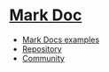 # [Mark Doc](https://markdoc.io/)

* [Mark Docs examples](https://github.com/markdoc/docs/tree/main/examples)
* [Repository](https://github.com/markdoc/docs)
* [Community](https://github.com/markdoc/markdoc/discussions)